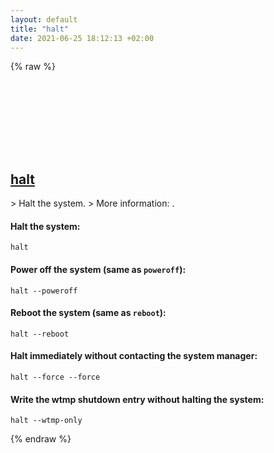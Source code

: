 ```yaml
---
layout: default
title: "halt"
date: 2021-06-25 18:12:13 +02:00
---
```

{% raw %}
<h2 id="halt">
  <a href="/en/linux/halt.html">halt</a> <a href="#halt"><svg class="icon">
    <use href="/assets/images/unicode_sprite.svg#link" />
  </svg></a>
</h2>
> Halt the system.
> More information: <https://www.man7.org/linux/man-pages/man8/halt.8.html>.

#### Halt the system:
```shell
halt
```
#### Power off the system (same as `poweroff`):
```shell
halt --poweroff
```
#### Reboot the system (same as `reboot`):
```shell
halt --reboot
```
#### Halt immediately without contacting the system manager:
```shell
halt --force --force
```
#### Write the wtmp shutdown entry without halting the system:
```shell
halt --wtmp-only
```
{% endraw %}